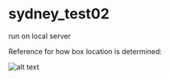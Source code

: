 # sydney_test02

run on local server

Reference for how box location is determined:

![alt text](/assets/IMG_3318)

